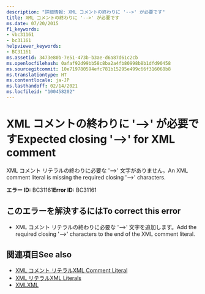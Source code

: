```yaml
---
description: "詳細情報: XML コメントの終わりに '-->' が必要です"
title: XML コメントの終わりに '-->' が必要です
ms.date: 07/20/2015
f1_keywords:
- vbc31161
- bc31161
helpviewer_keywords:
- BC31161
ms.assetid: 3473e80b-7e51-473b-b3ae-d6a87d61c2cb
ms.openlocfilehash: 0afaf92d99bb58c8ba2a4fb80998b8b1dfd90458
ms.sourcegitcommit: 10e719780594efc781b15295e499c66f316068b8
ms.translationtype: HT
ms.contentlocale: ja-JP
ms.lasthandoff: 02/14/2021
ms.locfileid: "100458202"
---
```

# <a name="expected-closing----for-xml-comment"></a><span data-ttu-id="2cc6f-103">XML コメントの終わりに '-->' が必要です</span><span class="sxs-lookup"><span data-stu-id="2cc6f-103">Expected closing '-->' for XML comment</span></span>

<span data-ttu-id="2cc6f-104">XML コメント リテラルの終わりに必要な '-->' 文字がありません。</span><span class="sxs-lookup"><span data-stu-id="2cc6f-104">An XML comment literal is missing the required closing '-->' characters.</span></span>  
  
 <span data-ttu-id="2cc6f-105">**エラー ID:** BC31161</span><span class="sxs-lookup"><span data-stu-id="2cc6f-105">**Error ID:** BC31161</span></span>  
  
## <a name="to-correct-this-error"></a><span data-ttu-id="2cc6f-106">このエラーを解決するには</span><span class="sxs-lookup"><span data-stu-id="2cc6f-106">To correct this error</span></span>  
  
- <span data-ttu-id="2cc6f-107">XML コメント リテラルの終わりに必要な '-->' 文字を追加します。</span><span class="sxs-lookup"><span data-stu-id="2cc6f-107">Add the required closing '-->' characters to the end of the XML comment literal.</span></span>  
  
## <a name="see-also"></a><span data-ttu-id="2cc6f-108">関連項目</span><span class="sxs-lookup"><span data-stu-id="2cc6f-108">See also</span></span>

- [<span data-ttu-id="2cc6f-109">XML コメント リテラル</span><span class="sxs-lookup"><span data-stu-id="2cc6f-109">XML Comment Literal</span></span>](../language-reference/xml-literals/xml-comment-literal.md)
- [<span data-ttu-id="2cc6f-110">XML リテラル</span><span class="sxs-lookup"><span data-stu-id="2cc6f-110">XML Literals</span></span>](../language-reference/xml-literals/index.md)
- [<span data-ttu-id="2cc6f-111">XML</span><span class="sxs-lookup"><span data-stu-id="2cc6f-111">XML</span></span>](../programming-guide/language-features/xml/index.md)
